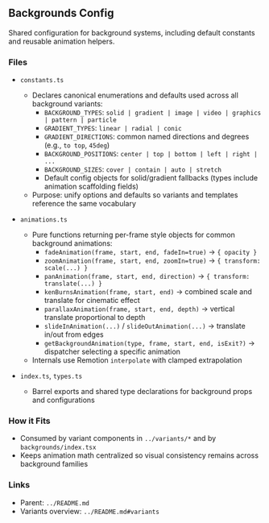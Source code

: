 ## Backgrounds Config

Shared configuration for background systems, including default constants and reusable animation helpers.

### Files

- `constants.ts`

  - Declares canonical enumerations and defaults used across all background variants:
    - `BACKGROUND_TYPES`: `solid | gradient | image | video | graphics | pattern | particle`
    - `GRADIENT_TYPES`: `linear | radial | conic`
    - `GRADIENT_DIRECTIONS`: common named directions and degrees (e.g., `to top`, `45deg`)
    - `BACKGROUND_POSITIONS`: `center | top | bottom | left | right | ...`
    - `BACKGROUND_SIZES`: `cover | contain | auto | stretch`
    - Default config objects for solid/gradient fallbacks (types include animation scaffolding fields)
  - Purpose: unify options and defaults so variants and templates reference the same vocabulary

- `animations.ts`

  - Pure functions returning per-frame style objects for common background animations:
    - `fadeAnimation(frame, start, end, fadeIn=true)` → `{ opacity }`
    - `zoomAnimation(frame, start, end, zoomIn=true)` → `{ transform: scale(...) }`
    - `panAnimation(frame, start, end, direction)` → `{ transform: translate(...) }`
    - `kenBurnsAnimation(frame, start, end)` → combined scale and translate for cinematic effect
    - `parallaxAnimation(frame, start, end, depth)` → vertical translate proportional to depth
    - `slideInAnimation(...)` / `slideOutAnimation(...)` → translate in/out from edges
    - `getBackgroundAnimation(type, frame, start, end, isExit?)` → dispatcher selecting a specific animation
  - Internals use Remotion `interpolate` with clamped extrapolation

- `index.ts`, `types.ts`
  - Barrel exports and shared type declarations for background props and configurations

### How it Fits

- Consumed by variant components in `../variants/*` and by `backgrounds/index.tsx`
- Keeps animation math centralized so visual consistency remains across background families

### Links

- Parent: `../README.md`
- Variants overview: `../README.md#variants`
